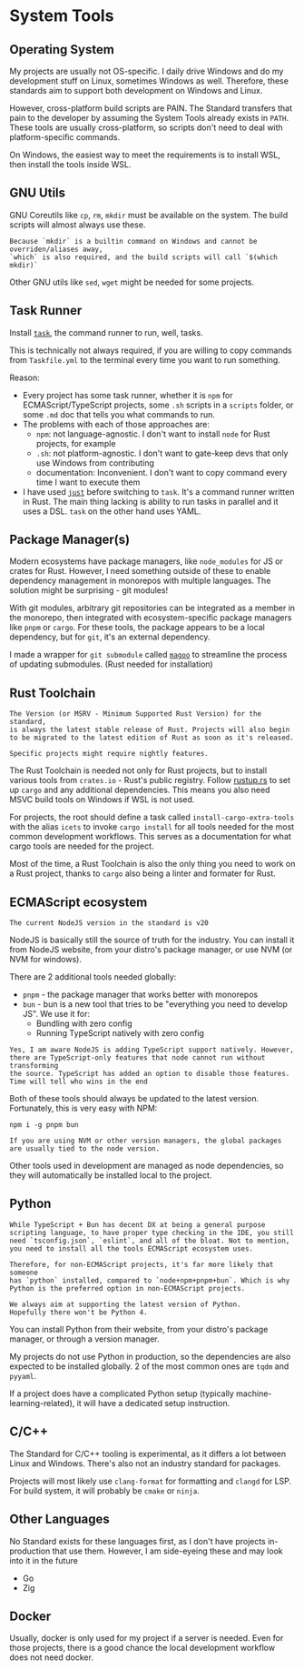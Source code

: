 # System Tools

## Operating System
My projects are usually not OS-specific. I daily drive Windows and do my
development stuff on Linux, sometimes Windows as well. Therefore,
these standards aim to support both development on Windows and Linux.

However, cross-platform build scripts are PAIN. The Standard transfers
that pain to the developer by assuming the System Tools already exists
in `PATH`. These tools are usually cross-platform, so scripts don't
need to deal with platform-specific commands.

On Windows, the easiest way to meet the requirements is to install WSL,
then install the tools inside WSL.

## GNU Utils
GNU Coreutils like `cp`, `rm`, `mkdir` must be available on the system.
The build scripts will almost always use these.

```admonish info
Because `mkdir` is a builtin command on Windows and cannot be overriden/aliases away,
`which` is also required, and the build scripts will call `$(which mkdir)`
```

Other GNU utils like `sed`, `wget` might be needed for some projects.

## Task Runner
Install [`task`](https://taskfile.dev/), the command runner to run, well, tasks.

This is technically not always required, if you are willing to copy commands
from `Taskfile.yml` to the terminal every time you want to run something.

Reason:
- Every project has some task runner, whether it is `npm` for ECMAScript/TypeScript
  projects, some `.sh` scripts in a `scripts` folder, or some `.md` doc that
  tells you what commands to run.
- The problems with each of those approaches are:
  - `npm`: not language-agnostic. I don't want to install `node` for Rust projects, for example
  - `.sh`: not platform-agnostic. I don't want to gate-keep devs that only use Windows from contributing
  - documentation: Inconvenient. I don't want to copy command every time I want to execute them
- I have used [`just`](https://github.com/casey/just) before switching to `task`.
  It's a command runner written in Rust. The main thing lacking is ability to run
  tasks in parallel and it uses a DSL. `task` on the other hand uses YAML.

## Package Manager(s)
Modern ecosystems have package managers, like `node_modules` for JS or crates for Rust.
However, I need something outside of these to enable dependency management in monorepos
with multiple languages. The solution might be surprising - git modules!

With git modules, arbitrary git repositories can be integrated as a member in the monorepo,
then integrated with ecosystem-specific package managers like `pnpm` or `cargo`.
For these tools, the package appears to be a local dependency, but for `git`, it's an external dependency.

I made a wrapper for `git submodule` called [`magoo`](https://github.com/Pistonite/magoo) to streamline
the process of updating submodules. (Rust needed for installation)

## Rust Toolchain
```admonish note
The Version (or MSRV - Minimum Supported Rust Version) for the standard,
is always the latest stable release of Rust. Projects will also begin
to be migrated to the latest edition of Rust as soon as it's released.

Specific projects might require nightly features.
```
The Rust Toolchain is needed not only for Rust projects, but to install
various tools from `crates.io` - Rust's public registry.
Follow [rustup.rs](https://rustup.rs) to set up `cargo` and any additional
dependencies. This means you also need MSVC build tools on Windows if WSL
is not used.

For projects, the root should define a task called `install-cargo-extra-tools`
with the alias `icets` to invoke `cargo install` for all tools needed
for the most common development workflows. This serves as a documentation
for what cargo tools are needed for the project.

Most of the time, a Rust Toolchain is also the only thing you need
to work on a Rust project, thanks to `cargo` also being a linter and formater for Rust.

## ECMAScript ecosystem
```admonish note
The current NodeJS version in the standard is v20
```
NodeJS is basically still the source of truth for the industry.
You can install it from NodeJS website, from your distro's package manager,
or use NVM (or NVM for windows).

There are 2 additional tools needed globally:
- `pnpm` - the package manager that works better with monorepos
- `bun` - bun is a new tool that tries to be "everything you need to develop JS".
  We use it for:
  - Bundling with zero config
  - Running TypeScript natively with zero config

```admonish info
Yes, I am aware NodeJS is adding TypeScript support natively. However,
there are TypeScript-only features that node cannot run without transforming
the source. TypeScript has added an option to disable those features.
Time will tell who wins in the end
```

Both of these tools should always be updated to the latest version.
Fortunately, this is very easy with NPM:
```
npm i -g pnpm bun
```
```admonish warning
If you are using NVM or other version managers, the global packages
are usually tied to the node version.
```

Other tools used in development are managed as node dependencies,
so they will automatically be installed local to the project.

## Python
```admonish info
While TypeScript + Bun has decent DX at being a general purpose
scripting language, to have proper type checking in the IDE, you still
need `tsconfig.json`, `eslint`, and all of the bloat. Not to mention,
you need to install all the tools ECMAScript ecosystem uses.

Therefore, for non-ECMAScript projects, it's far more likely that someone
has `python` installed, compared to `node+npm+pnpm+bun`. Which is why
Python is the preferred option in non-ECMAScript projects.
```
```admonish note
We always aim at supporting the latest version of Python.
Hopefully there won't be Python 4.
```
You can install Python from their website, from your distro's package
manager, or through a version manager.

My projects do not use Python in production, so the dependencies are also
expected to be installed globally. 2 of the most common ones are `tqdm` and `pyyaml`.

If a project does have a complicated Python setup (typically machine-learning-related),
it will have a dedicated setup instruction.

## C/C++
The Standard for C/C++ tooling is experimental, as it differs a lot
between Linux and Windows. There's also not an industry standard for packages.

Projects will most likely use `clang-format` for formatting and `clangd` for LSP.
For build system, it will probably be `cmake` or `ninja`.

## Other Languages
No Standard exists for these languages first, as I don't have projects in-production
that use them. However, I am side-eyeing these and may look into it in the future
- Go
- Zig

## Docker
Usually, docker is only used for my project if a server is needed.
Even for those projects, there is a good chance the local development workflow
does not need docker.

